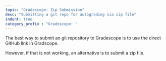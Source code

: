 ```yaml
---
topic: "Gradescope: Zip Submission"
desc: "Submitting a git repo for autograding via zip file"
indent: true
category_prefix	: "Gradescope: "
---
```


The best way to submit an git repository to Gradescope is to use the direct GitHub link in Gradscope.

However, if that is not working, an alternative is to submit a zip file.

